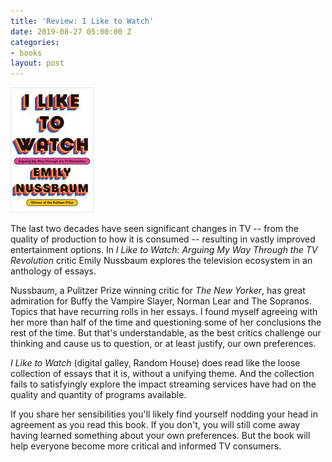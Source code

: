 ```yaml
---
title: 'Review: I Like to Watch'
date: 2019-08-27 05:00:00 Z
categories:
- books
layout: post
---
```


![](/assets/images/51fVT7IglKL-133x200.jpg)

The last two decades have seen significant changes in TV -- from the quality of production to how it is consumed -- resulting in vastly improved entertainment options. In _I Like to Watch: Arguing My Way Through the TV Revolution_ critic Emily Nussbaum explores the television ecosystem in an anthology of essays.

Nussbaum, a Pulitzer Prize winning critic for _The New Yorker_, has great admiration for Buffy the Vampire Slayer, Norman Lear and The Sopranos. Topics that have recurring rolls in her essays. I found myself agreeing with her more than half of the time and questioning some of her conclusions the rest of the time. But that's understandable, as the best critics challenge our thinking and cause us to question, or at least justify, our own preferences.

_I Like to Watch_ (digital galley, Random House) does read like the loose collection of essays that it is, without a unifying theme. And the collection fails to satisfyingly explore the impact streaming services have had on the quality and quantity of programs available.

If you share her sensibilities you'll likely find yourself nodding your head in agreement as you read this book. If you don't, you will still come away having learned something about your own preferences. But the book will help everyone become more critical and informed TV consumers.
